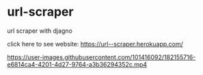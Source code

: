 # url-scraper
url scraper with djagno


click here to see website:
https://url--scraper.herokuapp.com/

https://user-images.githubusercontent.com/101416092/182155716-e6814ca4-4201-4d27-9764-a3b36294352c.mp4


